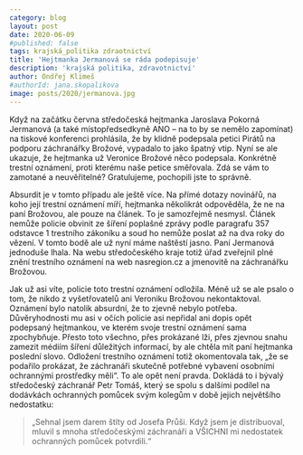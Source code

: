 ```yaml
---
category: blog
layout: post
date: 2020-06-09
#published: false
tags: krajská_politika zdraotnictví
title: 'Hejtmanka Jermanová se ráda podepisuje'
description: 'krajská politika, zdravotnictví'
author: Ondřej Klimeš
#authorId: jana.skopalikova
image: posts/2020/jermanova.jpg
---
```


Když na začátku června středočeská hejtmanka Jaroslava Pokorná Jermanová (a také místopředsedkyně ANO – na to by se nemělo zapomínat) na tiskové konferenci prohlásila, že by klidně podepsala petici Pirátů na podporu záchranářky Brožové, vypadalo to jako špatný vtip. Nyní se ale ukazuje, že hejtmanka už Veronice Brožové něco podepsala. Konkrétně trestní oznámení, proti kterému naše petice směřovala. Zdá se vám to zamotané a neuvěřitelné? Gratulujeme, pochopili jste to správně.

Absurdit je v tomto případu ale ještě více. Na přímé dotazy novinářů, na koho její trestní oznámení míří, hejtmanka několikrát odpověděla, že ne na paní Brožovou, ale pouze na článek. To je samozřejmě nesmysl. Článek nemůže policie obvinit ze šíření poplašné zprávy podle paragrafu 357 odstavce 1 trestního zákoníku a soud ho nemůže poslat až na dva roky do vězení. V tomto bodě ale už nyní máme naštěstí jasno. Paní Jermanová jednoduše lhala. Na webu středočeského kraje totiž úřad zveřejnil plné znění trestního oznámení na web nasregion.cz a jmenovitě na záchranářku Brožovou.

Jak už asi víte, policie toto trestní oznámení odložila. Méně už se ale psalo o tom, že nikdo z vyšetřovatelů ani Veroniku Brožovou nekontaktoval. Oznámení bylo natolik absurdní, že to zjevně nebylo potřeba. Důvěryhodnosti mu asi v očích policie asi nepřidal ani dopis opět podepsaný hejtmankou, ve kterém svoje trestní oznámení sama zpochybňuje.
Přesto toto všechno, přes prokázané lži, přes zjevnou snahu zamezit médiím šíření důležitých informací, by ale chtěla mít paní hejtmanka poslední slovo. Odložení trestního oznámení totiž okomentovala tak, „že se podařilo prokázat, že záchranáři skutečně potřebné vybavení osobními ochrannými prostředky měli“. To ale opět není pravda. Dokládá to i bývalý středočeský záchranář Petr Tomáš, který se spolu s dalšími podílel na dodávkách ochranných pomůcek svým kolegům v době jejich největšího nedostatku: 
> „Sehnal jsem darem štíty od Josefa Průši. Když jsem je distribuoval, mluvil s mnoha středočeskými záchranáři a VŠICHNI mi nedostatek ochranných pomůcek potvrdili.“
